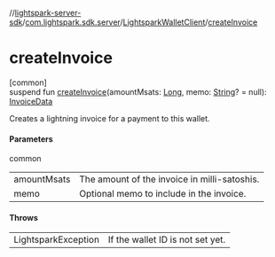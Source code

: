 //[lightspark-server-sdk](../../../index.md)/[com.lightspark.sdk.server](../index.md)/[LightsparkWalletClient](index.md)/[createInvoice](create-invoice.md)

# createInvoice

[common]\
suspend fun [createInvoice](create-invoice.md)(amountMsats: [Long](https://kotlinlang.org/api/latest/jvm/stdlib/kotlin/-long/index.html), memo: [String](https://kotlinlang.org/api/latest/jvm/stdlib/kotlin/-string/index.html)? = null): [InvoiceData](../../com.lightspark.sdk.server.model/-invoice-data/index.md)

Creates a lightning invoice for a payment to this wallet.

#### Parameters

common

| | |
|---|---|
| amountMsats | The amount of the invoice in milli-satoshis. |
| memo | Optional memo to include in the invoice. |

#### Throws

| | |
|---|---|
| LightsparkException | If the wallet ID is not set yet. |
